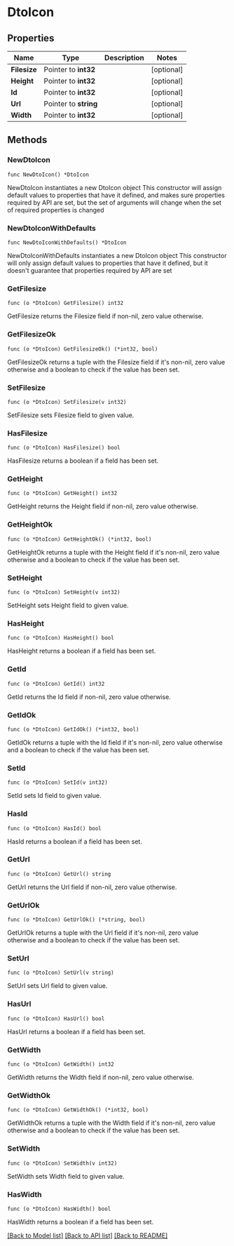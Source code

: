 # DtoIcon

## Properties

Name | Type | Description | Notes
------------ | ------------- | ------------- | -------------
**Filesize** | Pointer to **int32** |  | [optional] 
**Height** | Pointer to **int32** |  | [optional] 
**Id** | Pointer to **int32** |  | [optional] 
**Url** | Pointer to **string** |  | [optional] 
**Width** | Pointer to **int32** |  | [optional] 

## Methods

### NewDtoIcon

`func NewDtoIcon() *DtoIcon`

NewDtoIcon instantiates a new DtoIcon object
This constructor will assign default values to properties that have it defined,
and makes sure properties required by API are set, but the set of arguments
will change when the set of required properties is changed

### NewDtoIconWithDefaults

`func NewDtoIconWithDefaults() *DtoIcon`

NewDtoIconWithDefaults instantiates a new DtoIcon object
This constructor will only assign default values to properties that have it defined,
but it doesn't guarantee that properties required by API are set

### GetFilesize

`func (o *DtoIcon) GetFilesize() int32`

GetFilesize returns the Filesize field if non-nil, zero value otherwise.

### GetFilesizeOk

`func (o *DtoIcon) GetFilesizeOk() (*int32, bool)`

GetFilesizeOk returns a tuple with the Filesize field if it's non-nil, zero value otherwise
and a boolean to check if the value has been set.

### SetFilesize

`func (o *DtoIcon) SetFilesize(v int32)`

SetFilesize sets Filesize field to given value.

### HasFilesize

`func (o *DtoIcon) HasFilesize() bool`

HasFilesize returns a boolean if a field has been set.

### GetHeight

`func (o *DtoIcon) GetHeight() int32`

GetHeight returns the Height field if non-nil, zero value otherwise.

### GetHeightOk

`func (o *DtoIcon) GetHeightOk() (*int32, bool)`

GetHeightOk returns a tuple with the Height field if it's non-nil, zero value otherwise
and a boolean to check if the value has been set.

### SetHeight

`func (o *DtoIcon) SetHeight(v int32)`

SetHeight sets Height field to given value.

### HasHeight

`func (o *DtoIcon) HasHeight() bool`

HasHeight returns a boolean if a field has been set.

### GetId

`func (o *DtoIcon) GetId() int32`

GetId returns the Id field if non-nil, zero value otherwise.

### GetIdOk

`func (o *DtoIcon) GetIdOk() (*int32, bool)`

GetIdOk returns a tuple with the Id field if it's non-nil, zero value otherwise
and a boolean to check if the value has been set.

### SetId

`func (o *DtoIcon) SetId(v int32)`

SetId sets Id field to given value.

### HasId

`func (o *DtoIcon) HasId() bool`

HasId returns a boolean if a field has been set.

### GetUrl

`func (o *DtoIcon) GetUrl() string`

GetUrl returns the Url field if non-nil, zero value otherwise.

### GetUrlOk

`func (o *DtoIcon) GetUrlOk() (*string, bool)`

GetUrlOk returns a tuple with the Url field if it's non-nil, zero value otherwise
and a boolean to check if the value has been set.

### SetUrl

`func (o *DtoIcon) SetUrl(v string)`

SetUrl sets Url field to given value.

### HasUrl

`func (o *DtoIcon) HasUrl() bool`

HasUrl returns a boolean if a field has been set.

### GetWidth

`func (o *DtoIcon) GetWidth() int32`

GetWidth returns the Width field if non-nil, zero value otherwise.

### GetWidthOk

`func (o *DtoIcon) GetWidthOk() (*int32, bool)`

GetWidthOk returns a tuple with the Width field if it's non-nil, zero value otherwise
and a boolean to check if the value has been set.

### SetWidth

`func (o *DtoIcon) SetWidth(v int32)`

SetWidth sets Width field to given value.

### HasWidth

`func (o *DtoIcon) HasWidth() bool`

HasWidth returns a boolean if a field has been set.


[[Back to Model list]](../README.md#documentation-for-models) [[Back to API list]](../README.md#documentation-for-api-endpoints) [[Back to README]](../README.md)


